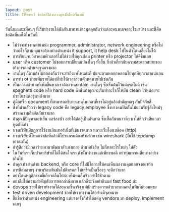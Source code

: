 ```yaml
---
layout: post
title: (ไร้สาระ) ข้อคิดที่ได้จากวงคุยเด็กใหม่เริ่มงาน
---
```

วันนี้ผมและเพื่อนๆ ที่เริ่มทำงานได้นัดกันมาทานข้าวพูดคุยกันว่าแต่ละคนพบเจออะไรมาบ้าง และนี้คือข้อคิดที่ผมได้ในวันนี้

- ไม่ว่าจะทำงานตำแหน่ง programmer, administrator, network engineering หรือไม่ว่าอะไรก็ตาม คุณจะต้องพ่วงตำแหน่ง it support, it help desk ไปในตัวโดนเลี่ยงไม่ได้
- การเรียนจบวิศวคอมพิวเตอร์ไม่ได้ช่วยให้คุณซ่อม printer หรือ projector ได้ดีขึ้นเลย
- user หรือ customer ไม่ชอบการเปลี่ยนแปลงใดๆ ทั้งสิ้น ยิ่งถ้าเกี่ยวกับความสะดวกสบายของเค้าการต่อต้านจะรุนแรงมาก
- งานใดๆ ก็ตามถ้าไม่ตกลงกันว่าจะทำถึงแค่ไหนล่ะก็ มันจะตามหลอกหลอนไปทุกทีทุกเวลาแน่นอน
- การทำ ot ช่วยเพิ่มรายได้แต่ก็ทำให้เวลาส่วนตัวหดหายไปเช่นกัน
- เป็นความลำบากที่เพิ่มขึ้นหากเราต้อง maintain งานใดๆ ซึ่งเริ่มต้นไว้แต่แรกไม่ดี เช่น spaghetti code หรือ hard code ดังนั้นถ้าคุณจะเริ่มทำอะไรก็ให้มัน clean ไว้หน่อยจะประโยชน์ต่อรุ่นหลังมาก
- คู่มือหรือ document ที่สามารถอธิบายแทนในเวลาที่เราไม่อยู่แล้วสำคัญพอๆ กับปัจจัยสี่
- สิ่งที่น่ากลัวกว่า legacy code คือ legacy employee ซึ่งบางคนปิดกั้นไม่ยอมรับรู้สิ่งใหม่ๆ สร้างความอึดอัดกับเรามาก
- ถ้าคุณมีปัญหาแอร์เย็น แอร์ลงหัว อย่าได้ต่อสู้เป็นอันขาด ซึ่งเสื้อกันหนาวดีๆ มาใส่ดีกว่าเสียเวลาพูดกับเค้า
- บางบริษัทมีกฏการใช้งานอินเทอร์เน็ตที่เข้มงวดมาก หลายเว็บโดนบล๊อค (http)
- บางบริษัทที่โหดกว่าข้อที่แล้วมีโปรแกรมต้องห้ามด้วย เช่น wireshark (งั้นใช้ tcpdump เอาละกัน)
- ถ้ารู้สึกว่ามีเวลาว่างเอามาพัฒนาตัวเองเถอะ อ่านหนังสือ ไม่ก็หาอะไรใหม่ๆ ใส่ตัว
- ในวันที่เราเจ็บปวดบริษัทก็ไม่ได้สนใจเรา ดังนั้นทำงานแต่เพียงพอดี อย่าทุ่มเทจนเสียบางอย่างเกินไป
- ถ้าคุณทำงานด้าน backend, หรือ core ที่ไม่มีโอกาสให้คนเห็นผลงานคุณเลยจงอย่าท้อ
- การถือหลายๆ งานพร้อมกันมันไม่ดีหรอก ให้เสร็จเป็นเรื่องๆ จะดีกว่ามาก
- อย่าโดนพฤติกรรมขี้เกียจกลืนไปล่ะ เห็นคนอื่นชิวอย่าได้ชิวตาม
- อย่าลืมให้ความสำคัญกับการออกกำลังกาย แล้วก็ระวังอย่ากินแต่ fast food ล่ะ
- devops ช่วยให้เราทำงานได้สะดวกขึ้นจริง แต่มักสร้างความลำบากหากคนในทีมไม่ยอมตาม
- test driven development ช่วยให้เราทำงานได้อย่างมีจุดหมาย
- ขึ้นชื่อว่าตำแหน่ง engineering แต่บางครั้งก็ทำได้แค่ดู vendors มา deploy, implement เฉยๆ
